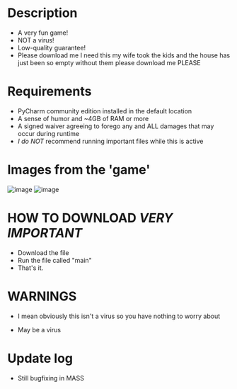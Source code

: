 # Description
  * A very fun game!
  * NOT a virus!
  * Low-quality guarantee!
  * Please download me I need this my wife took the kids and the house has just been so empty without them please download me PLEASE

# Requirements
  * PyCharm community edition installed in the default location
  * A sense of humor and ~4GB of RAM or more
  * A signed waiver agreeing to forego any and ALL damages that may occur during runtime
  * *I do NOT* recommend running important files while this is active

# Images from the 'game'
![image](https://github.com/user-attachments/assets/cf8da143-dd27-4b0b-a1e9-26e0c4da9171)
![image](https://github.com/user-attachments/assets/5544a3a9-1572-4ac8-9789-b5b44c157e41)

# HOW TO DOWNLOAD *VERY IMPORTANT*
  * Download the file
  * Run the file called "main"
  * That's it.

# WARNINGS
  * I mean obviously this isn't a virus so you have nothing to worry about






  * May be a virus

# Update log
  * Still bugfixing in MASS
